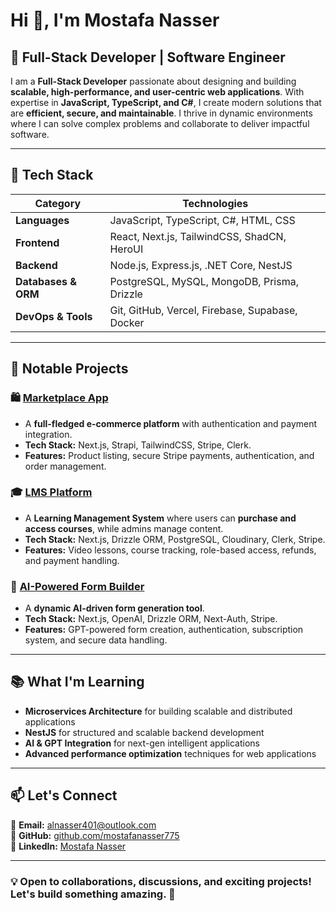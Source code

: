 # Hi 👋, I'm Mostafa Nasser

## 🚀 Full-Stack Developer | Software Engineer  
I am a **Full-Stack Developer** passionate about designing and building **scalable, high-performance, and user-centric web applications**. With expertise in **JavaScript, TypeScript, and C#**, I create modern solutions that are **efficient, secure, and maintainable**. I thrive in dynamic environments where I can solve complex problems and collaborate to deliver impactful software.  

---

## 🔧 Tech Stack  

| **Category**   | **Technologies** |
|---------------|----------------|
| **Languages** | JavaScript, TypeScript, C#, HTML, CSS |
| **Frontend** | React, Next.js, TailwindCSS, ShadCN, HeroUI |
| **Backend** | Node.js, Express.js, .NET Core, NestJS |
| **Databases & ORM** | PostgreSQL, MySQL, MongoDB, Prisma, Drizzle |
| **DevOps & Tools** | Git, GitHub, Vercel, Firebase, Supabase, Docker |

---

## 📌 Notable Projects  

### 🛍️ [Marketplace App](https://github.com/mostafanasser775/Marketplace-Application)  
- A **full-fledged e-commerce platform** with authentication and payment integration.  
- **Tech Stack:** Next.js, Strapi, TailwindCSS, Stripe, Clerk.  
- **Features:** Product listing, secure Stripe payments, authentication, and order management.

### 🎓 [LMS Platform](https://github.com/mostafanasser775/platform-lms)  
- A **Learning Management System** where users can **purchase and access courses**, while admins manage content.  
- **Tech Stack:** Next.js, Drizzle ORM, PostgreSQL, Cloudinary, Clerk, Stripe.  
- **Features:** Video lessons, course tracking, role-based access, refunds, and payment handling.

### 🤖 [AI-Powered Form Builder](https://github.com/mostafanasser775/Project-Task)  
- A **dynamic AI-driven form generation tool**.  
- **Tech Stack:** Next.js, OpenAI, Drizzle ORM, Next-Auth, Stripe.  
- **Features:** GPT-powered form creation, authentication, subscription system, and secure data handling.

---

## 📚 What I'm Learning
- **Microservices Architecture** for building scalable and distributed applications  
- **NestJS** for structured and scalable backend development  
- **AI & GPT Integration** for next-gen intelligent applications  
- **Advanced performance optimization** techniques for web applications  

---

## 📫 Let's Connect  
📩 **Email:** [alnasser401@outlook.com](mailto:alnasser401@outlook.com)  
🔗 **GitHub:** [github.com/mostafanasser775](https://github.com/mostafanasser775)  
🔗 **LinkedIn:** [Mostafa Nasser](https://www.linkedin.com/in/mostafa-nasser-528b731b0/)  

---

### 💡 Open to collaborations, discussions, and exciting projects! Let's build something amazing. 🚀

